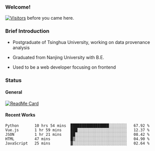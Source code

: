### Welcome!

[![Visitors](https://visitor-badge.laobi.icu/badge?page_id=HermitSun.HermitSun)]() before you came here.

### Brief Introduction

- Postgraduate of Tsinghua University, working on data provenance analysis

- Graduated from Nanjing University with B.E.

- Used to be a web developer focusing on frontend

### Status

#### General

[![ReadMe Card](https://github-readme-stats.hermitsun.vercel.app/api?username=HermitSun&count_private=true&show_icons=true)]()

#### Recent Works

<!--START_SECTION:waka-->
```text
Python       10 hrs 54 mins  █████████████████░░░░░░░░   67.92 % 
Vue.js       1 hr 59 mins    ███░░░░░░░░░░░░░░░░░░░░░░   12.37 % 
JSON         1 hr 21 mins    ██░░░░░░░░░░░░░░░░░░░░░░░   08.42 % 
HTML         47 mins         █▒░░░░░░░░░░░░░░░░░░░░░░░   04.90 % 
JavaScript   25 mins         ▓░░░░░░░░░░░░░░░░░░░░░░░░   02.64 % 
```
<!--END_SECTION:waka-->
